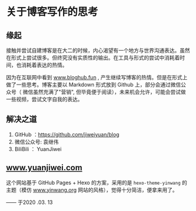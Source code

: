 # 关于博客写作的思考

## 缘起

接触并尝试自建博客是在大二的时候，内心渴望有一个地方与世界沟通表达。虽然在形式上尝试很多。但终究没有实质性的输出。在工具与形式的尝试中消耗着时间，也消耗着表达的热情。

因为在互联网中看到 www.bloghub.fun , 产生继续写博客的热情。但是在形式上做了一些思考。博客主要以 Markdown 形式放到 Github 上，部分会通过微信公众号（ 微信虽然充满了"营销", 但毕竟便于阅读），未来机会允许，可能会尝试做一些视频，尝试文字自我的表达。

## 解决之道

1. GitHub ：https://github.com/jiweiyuan/blog
2. 微信公众号:  袁继伟
3. BiliBili ： YuanJiwei

## www.yuanjiwei.com

这个网站基于 GitHub Pages + Hexo 的方案，采用的是 `hexo-theme-yinwang` 的主题（模仿 www.yinwang.org 网站的风格），觉得十分简洁，便拿来用了。

—— 于2020 .03. 13